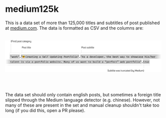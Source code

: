 # medium125k

This is a data set of more than 125,000 titles and subtitles of post published at [medium.com](https://medium.com). The data is formatted as CSV and the columns are: 
<br>
<br>

![](/explain.svg)

<br>
<br>

The data set should only contain english posts, but sometimes a foreign title slipped through the Medium language detector (e.g. chinese). However, not many of these are present in the set and manual cleanup shouldn't take too long (if you did this, open a PR please).
